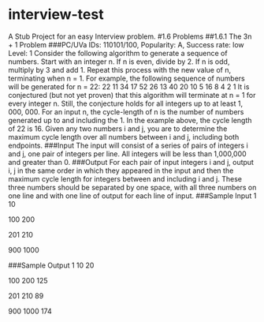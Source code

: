 # interview-test
A Stub Project for an easy Interview problem.
#1.6 Problems
##1.6.1 The 3n + 1 Problem
###PC/UVa IDs: 110101/100, Popularity: A, Success rate: low Level: 1
Consider the following algorithm to generate a sequence of numbers. Start with an integer n. If n is even, divide by 2. If n is odd, multiply by 3 and add 1. Repeat this process with the new value of n, terminating when n = 1. For example, the following sequence of numbers will be generated for n = 22:
22 11 34 17 52 26 13 40 20 10 5 16 8 4 2 1
It is conjectured (but not yet proven) that this algorithm will terminate at n = 1 for every integer n. Still, the conjecture holds for all integers up to at least 1, 000, 000.
For an input n, the cycle-length of n is the number of numbers generated up to and including the 1. In the example above, the cycle length of 22 is 16. Given any two numbers i and j, you are to determine the maximum cycle length over all numbers between i and j, including both endpoints.
###Input
The input will consist of a series of pairs of integers i and j, one pair of integers per line. All integers will be less than 1,000,000 and greater than 0.
###Output
For each pair of input integers i and j, output i, j in the same order in which they appeared in the input and then the maximum cycle length for integers between and including i and j. These three numbers should be separated by one space, with all three numbers on one line and with one line of output for each line of input.
###Sample Input
1 10

100 200

201 210

900 1000

###Sample Output
1 10 20

100 200 125 

201 210 89 

900 1000 174

